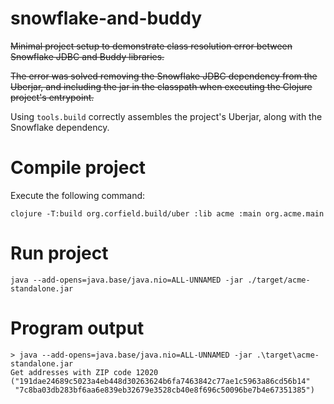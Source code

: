 # snowflake-and-buddy

~~Minimal project setup to demonstrate class resolution error between Snowflake JDBC and Buddy libraries.~~

~~The error was solved removing the Snowflake JDBC dependency from the Uberjar, and including the jar in the classpath when executing the Clojure project's entrypoint.~~

Using `tools.build` correctly assembles the project's Uberjar, along with the Snowflake dependency.

# Compile project

Execute the following command:

```
clojure -T:build org.corfield.build/uber :lib acme :main org.acme.main
```

# Run project

```
java --add-opens=java.base/java.nio=ALL-UNNAMED -jar ./target/acme-standalone.jar
```

# Program output

```
> java --add-opens=java.base/java.nio=ALL-UNNAMED -jar .\target\acme-standalone.jar
Get addresses with ZIP code 12020
("191dae24689c5023a4eb448d30263624b6fa7463842c77ae1c5963a86cd56b14"
 "7c8ba03db283bf6aa6e839eb32679e3528cb40e8f696c50096be7b4e67351385")
```